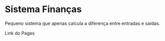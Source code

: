 # Sistema Finanças

Pequeno sistema que apenas calcula a diferença entre entradas e saídas.

<a src="https://pedroteixeira13.github.io/SistemaFinancas/">Link do Pages</a>